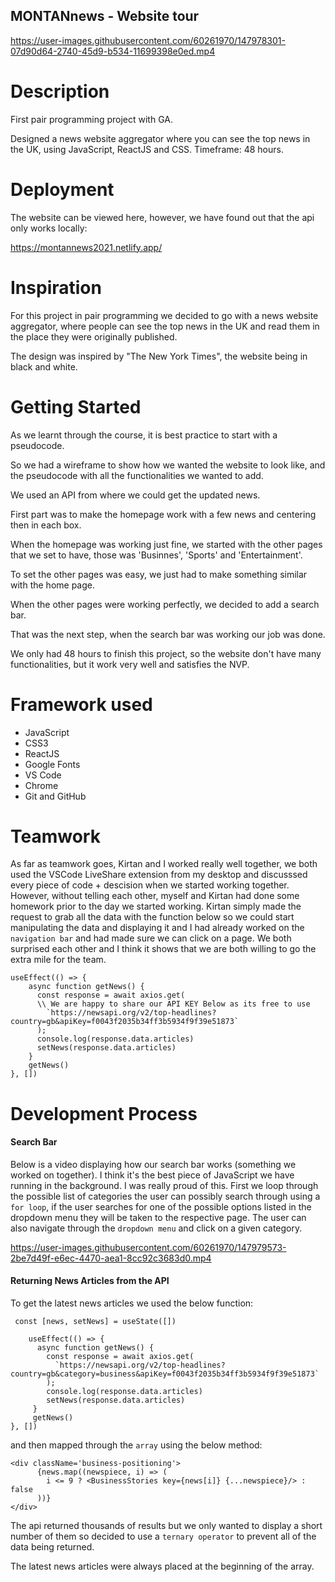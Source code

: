 ## MONTANnews - Website tour

https://user-images.githubusercontent.com/60261970/147978301-07d90d64-2740-45d9-b534-11699398e0ed.mp4


# Description

First pair programming project with GA.

Designed a news website aggregator where you can see the top news in the UK, using JavaScript, ReactJS and CSS.  Timeframe: 48 hours.

# Deployment

The website can be viewed here, however, we have found out that the api only works locally:

https://montannews2021.netlify.app/
 
# Inspiration

For this project in pair programming we decided to go with a news website aggregator, where people can see the top news in the UK and read them in the place they were originally published. 

The design was inspired by "The New York Times", the website being in black and white.

# Getting Started

As we learnt through the course, it is best practice to start with a pseudocode.

So we had a wireframe to show how we wanted the website to look like, and the pseudocode with all the functionalities we wanted to add.

We used an API from where we could get the updated news.

First part was to make the homepage work with a few news and centering then in each box.

When the homepage was working just fine, we started with the other pages that we set to have, those was 'Businnes', 'Sports' and 'Entertainment'.

To set the other pages was easy, we just had to make something similar with the home page.

When the other pages were working perfectly, we decided to add a search bar.

That was the next step, when the search bar was working our job was done.

We only had 48 hours to finish this project, so the website don't have many functionalities, but it work very well and satisfies the NVP.


# Framework used

* JavaScript
* CSS3
* ReactJS
* Google Fonts
* VS Code
* Chrome
* Git and GitHub


# Teamwork

As far as teamwork goes, Kirtan and I worked really well together, we both used the VSCode LiveShare extension from my desktop and discusssed every piece of code + descision when we started working together. However, without telling each other, myself and Kirtan had done some homework prior to the day we started working. Kirtan simply made the request to grab all the data with the function below so we could start manipulating the data and displaying it and I had already worked on the `navigation bar` and had made sure we can click on a page. We both surprised each other and I think it shows that we are both willing to go the extra mile for the team.

```
useEffect(() => {
    async function getNews() {
      const response = await axios.get(
      \\ We are happy to share our API KEY Below as its free to use
        `https://newsapi.org/v2/top-headlines?country=gb&apiKey=f0043f2035b34ff3b5934f9f39e51873`
      );
      console.log(response.data.articles)
      setNews(response.data.articles)
    }
    getNews()
}, [])
```

# Development Process

#### Search Bar

Below is a video displaying how our search bar works (something we worked on together). I think it's the best piece of JavaScript we have running in the background. I was really proud of this. First we loop through the possible list of categories the user can possibly search through using a `for loop`, if the user searches for one of the possible options listed in the dropdown menu they will be taken to the respective page. The user can also navigate through the `dropdown menu` and click on a given category.

https://user-images.githubusercontent.com/60261970/147979573-2be7d49f-e6ec-4470-aea1-8cc92c3683d0.mp4

#### Returning News Articles from the API

To get the latest news articles we used the below function: 

```
 const [news, setNews] = useState([])

    useEffect(() => {
      async function getNews() {
        const response = await axios.get(
          `https://newsapi.org/v2/top-headlines?country=gb&category=business&apiKey=f0043f2035b34ff3b5934f9f39e51873`
        );
        console.log(response.data.articles)
        setNews(response.data.articles)
     }
     getNews()
}, [])
```

and then mapped through the `array` using the below method:

```
<div className='business-positioning'>
      {news.map((newspiece, i) => (
        i <= 9 ? <BusinessStories key={news[i]} {...newspiece}/> : false
      ))}
</div>
```

The api returned thousands of results but we only wanted to display a short number of them so decided to use a `ternary operator` to prevent all of the data being returned. 

The latest news articles were always placed at the beginning of the array.
